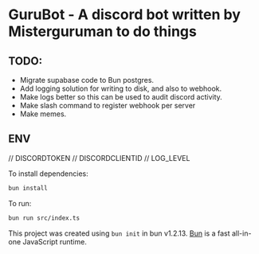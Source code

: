 # GuruBot - A discord bot written by Misterguruman to do things

## TODO:
- Migrate supabase code to Bun postgres. 
- Add logging solution for writing to disk, and also to webhook.
- Make logs better so this can be used to audit discord activity.
- Make slash command to register webhook per server
- Make memes. 

## ENV
// DISCORDTOKEN
// DISCORDCLIENTID
// LOG_LEVEL

To install dependencies:

```bash
bun install
```

To run:

```bash
bun run src/index.ts
```

This project was created using `bun init` in bun v1.2.13. [Bun](https://bun.sh) is a fast all-in-one JavaScript runtime.
